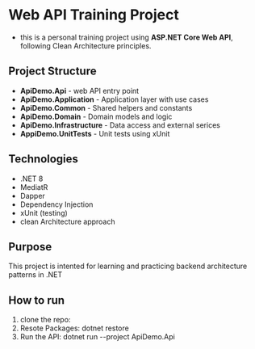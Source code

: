 # Web API Training Project

- this is a personal training project using **ASP.NET Core Web API**, following Clean Architecture principles.

## Project Structure

- **ApiDemo.Api** - web API entry point
- **ApiDemo.Application** - Application layer with use cases
- **ApiDemo.Common** - Shared helpers and constants
- **ApiDemo.Domain** - Domain models and logic
- **ApiDemo.Infrastructure** - Data access and external serices
- **AppiDemo.UnitTests** - Unit tests using xUnit

## Technologies

- .NET 8 
- MediatR
- Dapper
- Dependency Injection
- xUnit (testing)
- clean Architecture approach

## Purpose
This project is intented for learning and practicing backend architecture patterns in .NET

## How to run
1. clone the repo:
2. Resote Packages: dotnet restore
3. Run the API: dotnet run --project ApiDemo.Api
